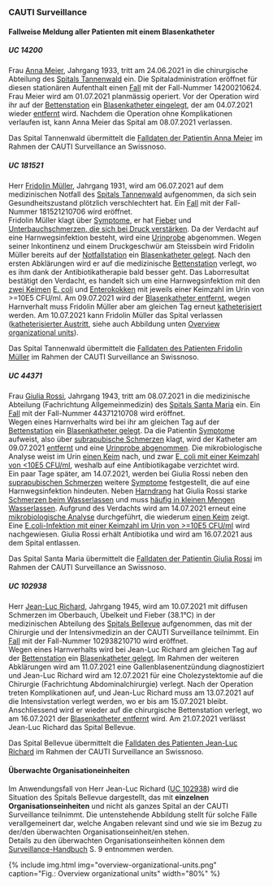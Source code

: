 ### CAUTI Surveillance

#### Fallweise Meldung aller Patienten mit einem Blasenkatheter

##### UC 14200
Frau [Anna Meier](Patient-AnnaMeier.html), Jahrgang 1933, tritt am 24.06.2021 in die chirurgische Abteilung des [Spitals Tannenwald](Organization-SpitalTannenwald.html) ein. Die Spitaladministration eröffnet für diesen stationären Aufenthalt einen [Fall](Encounter-Encounter-14200210624.html) mit der Fall-Nummer 14200210624.   
Frau Meier wird am 01.07.2021 planmässig operiert. Vor der Operation wird ihr auf der [Bettenstation](Location-BettenstationTannenwald.html) ein [Blasenkatheter eingelegt](Procedure-InsertCatheter-20210701-14200210624.html), der am 04.07.2021 wieder [entfernt](Procedure-RemoveCatheter-20210704-14200210624.html) wird. Nachdem die Operation ohne Komplikationen verlaufen ist, kann Anna Meier das Spital am 08.07.2021 verlassen.   

Das Spital Tannenwald übermittelt die [Falldaten der Patientin Anna Meier](Bundle-MessageUC14200.html) im Rahmen der CAUTI Surveillance an Swissnoso. 

##### UC 181521
Herr [Fridolin Müller](Patient-FridolinMueller.html), Jahrgang 1931, wird am 06.07.2021 auf dem medizinischen Notfall des [Spitals Tannenwald](Organization-SpitalTannenwald.html) aufgenommen, da sich sein Gesundheitszustand plötzlich verschlechtert hat. Ein [Fall](Encounter-Encounter-181521210706.html) mit der Fall-Nummer 181521210706 wird eröffnet.   
Fridolin Müller klagt über [Symptome](Observation-Symptoms-20210706-181521210706.html), er hat [Fieber](Observation-Fever-20210706-181521210706.html) und [Unterbauchschmerzen, die sich bei Druck verstärken](Observation-SuprapubicTenderness-20210706-181521210706.html). Da der Verdacht auf eine Harnwegsinfektion besteht, wird eine [Urinprobe](Procedure-Microbiology-20210706-181521210706.html) abgenommen. Wegen seiner Inkontinenz und einem Druckgeschwür am Steissbein wird Fridolin Müller bereits auf der [Notfallstation](Location-NotfallstationTannenwald.html) ein [Blasenkatheter gelegt](Procedure-InsertCatheter1-20210706-181521210706.html). Nach den ersten Abklärungen wird er auf die medizinische [Bettenstation](Location-BettenstationTannenwald.html) verlegt, wo es ihm dank der Antibiotikatherapie bald besser geht. Das Laborresultat bestätigt den Verdacht, es handelt sich um eine Harnwegsinfektion mit den [zwei Keimen](Observation-NumberOfDifferentGerms-20210706-181521210706.html) [E. coli](Observation-Germ1-20210706-181521210706.html) und [Enterokokken](Observation-Germ2-20210706-181521210706.html) mit jeweils einer Keimzahl im Urin von >=10E5 CFU/ml. Am 09.07.2021 wird der [Blasenkatheter entfernt](Procedure-RemoveCatheter1-20210709-181521210706.html), wegen Harnverhalt muss Fridolin Müller aber am gleichen Tag erneut [katheterisiert](Procedure-InsertCatheter2-20210709-181521210706.html) werden. Am 10.07.2021 kann Fridolin Müller das Spital verlassen ([katheterisierter Austritt](Procedure-RemoveCatheter2-20210710-181521210706.html), siehe auch Abbildung unten [Overview organizational units](usecases-de.html#überwachte-organisationeinheiten)).   

Das Spital Tannenwald übermittelt die [Falldaten des Patienten Fridolin Müller](Bundle-MessageUC181521.html) im Rahmen der CAUTI Surveillance an Swissnoso. 						

##### UC 44371
Frau [Giulia Rossi](Patient-GiuliaRossi.html), Jahrgang 1943, tritt am 08.07.2021 in die medizinische Abteilung (Fachrichtung Allgemeinmedizin) des [Spitals Santa Maria](Organization-OspedaleSantaMaria.html) ein. Ein [Fall](Encounter-Encounter-44371210708.html) mit der Fall-Nummer 44371210708 wird eröffnet.   
Wegen eines Harnverhalts wird bei ihr am gleichen Tag auf der [Bettenstation](Location-DegenzaSantaMaria.html) ein [Blasenkatheter gelegt](Procedure-InsertCatheter-20210708-44371210708.html). Da die Patientin [Symptome](Observation-Symptoms1-20210709-44371210708.html) aufweist, also über [subrapubische Schmerzen](Observation-SuprapubicTenderness1-20210709-44371210708.html) klagt, wird der Katheter am 09.07.2021 [entfernt](Procedure-RemoveCatheter-20210709-44371210708.html) und eine [Urinprobe abgenommen](Procedure-Microbiology1-20210709-44371210708.html). Die mikrobiologische Analyse weist im Urin [einen Keim](Observation-NumberOfDifferentGerms-20210709-44371210708.html) nach, und zwar [E. coli mit einer Keimzahl von <10E5 CFU/ml](Observation-Germ1-20210709-44371210708.html), weshalb auf eine Antibiotikagabe verzichtet wird.   
Ein paar Tage später, am 14.07.2021, werden bei Giulia Rossi neben den [suprapubischen Schmerzen](Observation-SuprapubicTenderness2-20210714-44371210708.html) weitere [Symptome](Observation-Symptoms2-20210714-44371210708.html) festgestellt, die auf eine Harnwegsinfektion hindeuten. Neben [Harndrang](Observation-UrinaryUrgency2-20210714-44371210708.html) hat Giulia Rossi starke [Schmerzen beim Wasserlassen](Observation-Dysuria2-20210714-44371210708.html) und muss [häufig in kleinen Mengen Wasserlassen](Observation-UrinaryFrequency2-20210714-44371210708.html). Aufgrund des Verdachts wird am 14.07.2021 erneut eine [mikrobiologische Analyse](Procedure-Microbiology2-20210714-44371210708.html) durchgeführt, die wiederum [einen Keim](Observation-NumberOfDifferentGerms-20210714-44371210708.html) zeigt. Eine [E.coli-Infektion mit einer Keimzahl im Urin von >=10E5 CFU/ml](Observation-Germ1-20210714-44371210708.html) wird nachgewiesen. Giulia Rossi erhält Antibiotika und wird am 16.07.2021 aus dem Spital entlassen.   

Das Spital Santa Maria übermittelt die [Falldaten der Patientin Giulia Rossi](Bundle-MessageUC44371.html) im Rahmen der CAUTI Surveillance an Swissnoso. 								

##### UC 102938
Herr [Jean-Luc Richard](Patient-JeanLucRichard.html), Jahrgang 1945, wird am 10.07.2021 mit diffusen Schmerzen im Oberbauch, Übelkeit und Fieber (38.1°C) in der medizinischen Abteilung des [Spitals Bellevue](Organization-HopitalBellevue.html) aufgenommen, das mit der Chirurgie und der Intensivmedizin an der CAUTI Surveillance teilnimmt. Ein [Fall](Encounter-Encounter-102938210710.html) mit der Fall-Nummer 102938210710 wird eröffnet.   
Wegen eines Harnverhalts wird bei Jean-Luc Richard am gleichen Tag auf der [Bettenstation](Location-UniteHospitaliereBellevue.html) ein [Blasenkatheter gelegt](Procedure-InsertCatheter-20210712-102938210710.html). Im Rahmen der weiteren Abklärungen wird am 11.07.2021 eine Gallenblasenentzündung diagnostiziert und Jean-Luc Richard wird am 12.07.2021 für eine Cholezystektomie auf die Chirurgie (Fachrichtung Abdominalchirurgie) verlegt. Nach der Operation treten Komplikationen auf, und Jean-Luc Richard muss am 13.07.2021 auf die Intensivstation verlegt werden, wo er bis am 15.07.2021 bleibt. Anschliessend wird er wieder auf die chirurgische Bettenstation verlegt, wo am 16.07.2021 der [Blasenkatheter entfernt](Procedure-RemoveCatheter-20210716-102938210710.html) wird. Am 21.07.2021 verlässt Jean-Luc Richard das Spital Bellevue.   

Das Spital Bellevue übermittelt die [Falldaten des Patienten Jean-Luc Richard](Bundle-MessageUC102938.html) im Rahmen der CAUTI Surveillance an Swissnoso. 

#### Überwachte Organisationeinheiten
Im Anwendungsfall von Herr Jean-Luc Richard ([UC 102938](usecases-de.html#uc-102938)) wird die Situation des Spitals Bellevue dargestellt, das mit **einzelnen Organisationseinheiten** und nicht als ganzes Spital an der CAUTI Surveillance teilnimmt. Die untenstehende Abbildung stellt für solche Fälle verallgemeinert dar, welche Angaben relevant sind und wie sie im Bezug zu der/den überwachten Organisationseinheit/en stehen.   
Details zu den überwachten Organisationseinheiten können dem [Surveillance-Handbuch](https://www.swissnoso.ch/fileadmin/module/cauti_surveillance/Dokumente_D/220228_Swissnoso_CAUTI_Surveillance_Handbuch_V1.2.pdf) S. 9 entnommen werden.

{% include img.html img="overview-organizational-units.png" caption="Fig.: Overview organizational units" width="80%" %}